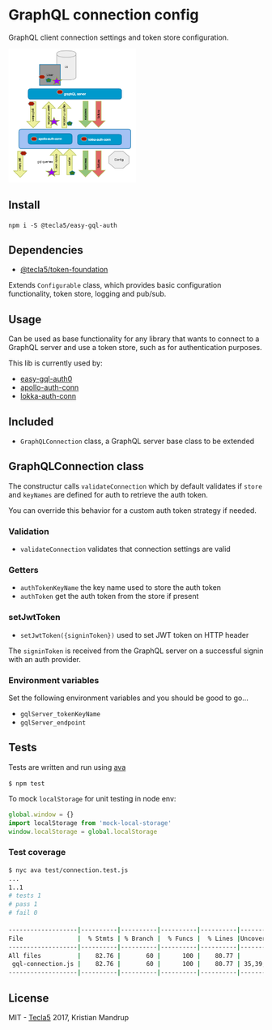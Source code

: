 # GraphQL connection config

GraphQL client connection settings and token store configuration.

<img src="https://github.com/tecla5/easy-graphql-auth/raw/master/pics/GraphQL-client-auth.png" alt="GraphQL Auth" width="50%" height="50%">

## Install

`npm i -S @tecla5/easy-gql-auth`

## Dependencies

- [@tecla5/token-foundation](https://github.com/tecla5/token-foundation)

Extends `Configurable` class, which provides basic configuration functionality, token store, logging and pub/sub.

## Usage

Can be used as base functionality for any library that wants to connect to a GraphQL server and use a token store, such as for authentication purposes.

This lib is currently used by:

- [easy-gql-auth0](https://github.com/tecla5/easy-gql-auth0)
- [apollo-auth-conn](https://github.com/tecla5/apollo-auth-conn)
- [lokka-auth-conn](https://github.com/tecla5/lokka-auth-conn)

## Included

- `GraphQLConnection` class, a GraphQL server base class to be extended

## GraphQLConnection class

The constructur calls `validateConnection` which by default validates if `store` and `keyNames` are defined for auth to retrieve the auth token.

You can override this behavior for a custom auth token strategy if needed.

### Validation

- `validateConnection` validates that connection settings are valid

### Getters

- `authTokenKeyName` the key name used to store the auth token
- `authToken` get the auth token from the store if present

### setJwtToken

- `setJwtToken({signinToken})` used to set JWT token on HTTP header

The `signinToken` is received from the GraphQL server on a successful signin with an auth provider.

### Environment variables

Set the following environment variables and you should be good to go...

- `gqlServer_tokenKeyName`
- `gqlServer_endpoint`

## Tests

Tests are written and run using [ava](https://github.com/avajs/ava)

`$ npm test`

To mock `localStorage` for unit testing in node env:

```js
global.window = {}
import localStorage from 'mock-local-storage'
window.localStorage = global.localStorage
```

### Test coverage

```bash
$ nyc ava test/connection.test.js
...
1..1
# tests 1
# pass 1
# fail 0

-------------------|----------|----------|----------|----------|----------------|
File               |  % Stmts | % Branch |  % Funcs |  % Lines |Uncovered Lines |
-------------------|----------|----------|----------|----------|----------------|
All files          |    82.76 |       60 |      100 |    80.77 |                |
 gql-connection.js |    82.76 |       60 |      100 |    80.77 | 35,39,45,48,49 |
-------------------|----------|----------|----------|----------|----------------|
```

## License

MIT - [Tecla5](http://tecla5.com) 2017, Kristian Mandrup
